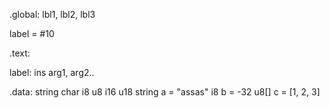 
.global: lbl1, lbl2, lbl3

label = #10

.text:

label:
	ins arg1, arg2..



.data: string char i8 u8 i16 u18
	string a = "assas"
	i8 b = -32
	u8[] c = [1, 2, 3]